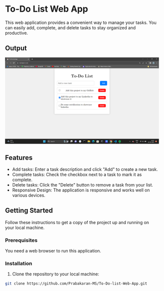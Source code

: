 # To-Do List Web App

This web application provides a convenient way to manage your tasks. You can easily add, complete, and delete tasks to stay organized and productive.

## Output
![output screenshor](./screenshot.png)

## Features

- Add tasks: Enter a task description and click "Add" to create a new task.
- Complete tasks: Check the checkbox next to a task to mark it as complete.
- Delete tasks: Click the "Delete" button to remove a task from your list.
- Responsive Design: The application is responsive and works well on various devices.

## Getting Started

Follow these instructions to get a copy of the project up and running on your local machine.

### Prerequisites

You need a web browser to run this application.

### Installation

1. Clone the repository to your local machine:

```bash
git clone https://github.com/Prabakaran-MS/To-Do-list-Web-App.git
